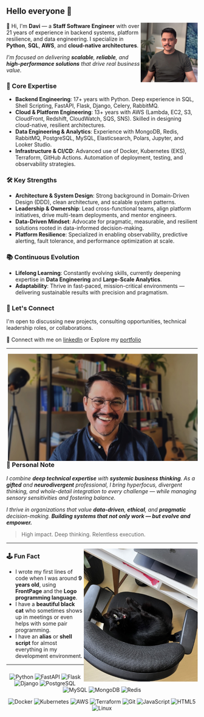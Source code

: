 ## Hello everyone 👋
<img src="images/avatar.jpg" alt="Davi Picture" align="right" style="width: 150px"/>

👋 Hi, I'm **Davi** — a **Staff Software Engineer** with over 21 years of experience in backend systems, platform resilience, and data engineering.
I specialize in **Python**, **SQL**, **AWS**, and **cloud-native architectures**.

_I'm focused on delivering **scalable**, **reliable**, and **high-performance solutions** that drive real business value._

### 🚀 Core Expertise

- **Backend Engineering**: 17+ years with Python. Deep experience in SQL, Shell Scripting, FastAPI, Flask, Django, Celery, RabbitMQ.
- **Cloud & Platform Engineering**: 13+ years with AWS (Lambda, EC2, S3, CloudFront, Redshift, CloudWatch, SQS, SNS). Skilled in designing cloud-native, resilient architectures.
- **Data Engineering & Analytics**: Experience with MongoDB, Redis, RabbitMQ, PostgreSQL, MySQL, Elasticsearch, Polars, Jupyter, and Looker Studio.
- **Infrastructure & CI/CD**: Advanced use of Docker, Kubernetes (EKS), Terraform, GitHub Actions. Automation of deployment, testing, and observability strategies.

### 🛠️ Key Strengths

- **Architecture & System Design**: Strong background in Domain-Driven Design (DDD), clean architecture, and scalable system patterns.
- **Leadership & Ownership**: Lead cross-functional teams, align platform initiatives, drive multi-team deployments, and mentor engineers.
- **Data-Driven Mindset**: Advocate for pragmatic, measurable, and resilient solutions rooted in data-informed decision-making.
- **Platform Resilience**: Specialized in enabling observability, predictive alerting, fault tolerance, and performance optimization at scale.

### 📚 Continuous Evolution

- **Lifelong Learning**: Constantly evolving skills, currently deepening expertise in **Data Engineering** and **Large-Scale Analytics**.
- **Adaptability**: Thrive in fast-paced, mission-critical environments — delivering sustainable results with precision and pragmatism.

### 🤝 Let's Connect

I'm open to discussing new projects, consulting opportunities, technical leadership roles, or collaborations.

💬 Connect with me on [linkedIn](https://www.linkedin.com/in/daviguides/) or
Explore my [portfolio](https://daviguides.github.io/)

---

<img src="images/cover.jpg" alt="Cover Image" align="right" style="width: 500px"/>

### 🌟 Personal Note

_I combine **deep technical expertise** with **systemic business thinking**._
_As a **gifted** and **neurodivergent** professional, I bring hyperfocus, divergent thinking, and whole-detail integration to every challenge — while managing sensory sensitivities and fostering balance._

_I thrive in organizations that value **data-driven**, **ethical**, and **pragmatic** decision-making._
_**Building systems that not only work — but evolve and empower.**_

> High impact. Deep thinking. Relentless execution.

---

<img src="images/cat.jpeg" alt="Black Cat" align="right" style="width: 300px"/>

### 🕹️ Fun Fact

- I wrote my first lines of code when I was around **9 years old**, using **FrontPage** and the **Logo programming language**.
- I have a **beautiful black cat** who sometimes shows up in meetings or even helps with some pair programming.
- I have an **alias** or **shell script** for almost everything in my development environment.

---

###

<p align="center">
  <img src="https://cdn.jsdelivr.net/gh/devicons/devicon/icons/python/python-original.svg" alt="Python" width="40" height="40"/>
  <img src="https://cdn.jsdelivr.net/gh/devicons/devicon/icons/fastapi/fastapi-original.svg" alt="FastAPI" width="40" height="40"/>
  <img src="https://cdn.jsdelivr.net/gh/devicons/devicon/icons/flask/flask-original.svg" alt="Flask" width="40" height="40"/>
  <img src="https://cdn.jsdelivr.net/gh/devicons/devicon/icons/django/django-plain.svg" alt="Django" width="40" height="40"/>
<!-- </p>
<p align="right"> -->
  <img src="https://cdn.jsdelivr.net/gh/devicons/devicon/icons/postgresql/postgresql-original.svg" alt="PostgreSQL" width="40" height="40"/>
  <img src="https://cdn.jsdelivr.net/gh/devicons/devicon/icons/mysql/mysql-original.svg" alt="MySQL" width="40" height="40"/>
  <img src="https://cdn.jsdelivr.net/gh/devicons/devicon/icons/mongodb/mongodb-original.svg" alt="MongoDB" width="40" height="40"/>
  <img src="https://cdn.jsdelivr.net/gh/devicons/devicon/icons/redis/redis-original.svg" alt="Redis" width="40" height="40"/>
</p>
<p align="center">
  <img src="https://cdn.jsdelivr.net/gh/devicons/devicon/icons/docker/docker-original.svg" alt="Docker" width="40" height="40"/>
  <img src="https://cdn.jsdelivr.net/gh/devicons/devicon/icons/kubernetes/kubernetes-plain.svg" alt="Kubernetes" width="40" height="40"/>
  <img src="https://cdn.jsdelivr.net/gh/devicons/devicon@latest/icons/amazonwebservices/amazonwebservices-original-wordmark.svg" alt="AWS" width="40" height="40"/>
  <img src="https://cdn.jsdelivr.net/gh/devicons/devicon/icons/terraform/terraform-original.svg" alt="Terraform" width="40" height="40"/>
  <img src="https://cdn.jsdelivr.net/gh/devicons/devicon/icons/git/git-original.svg" alt="Git" width="40" height="40"/>
  <img src="https://cdn.jsdelivr.net/gh/devicons/devicon/icons/javascript/javascript-original.svg" alt="JavaScript" width="40" height="40"/>
  <img src="https://cdn.jsdelivr.net/gh/devicons/devicon/icons/html5/html5-original.svg" alt="HTML5" width="40" height="40"/>
  <img src="https://cdn.jsdelivr.net/gh/devicons/devicon/icons/linux/linux-original.svg" alt="Linux" width="40" height="40"/>
</p>
